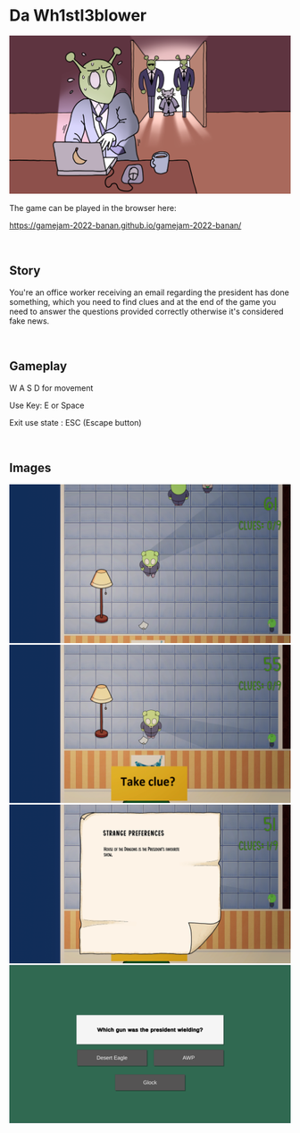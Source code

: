 # Da Wh1stl3blower

![](./doc/main-menu-0.png)

The game can be played in the browser here:

https://gamejam-2022-banan.github.io/gamejam-2022-banan/

<br>

## Story

You're an office worker receiving an email regarding the president has done something, which you need to find clues and at the end of the game you need to answer the questions provided correctly otherwise it's considered fake news.

<br>

## Gameplay

W A S D  for movement

Use Key: E or Space

Exit use state : ESC (Escape button)

<br>

## Images

![](./doc/gamejam-image-0.png)
![](./doc/gamejam-image-1.png)
![](./doc/gamejam-image-2.png)
![](./doc/gamejam-image-3.png)
